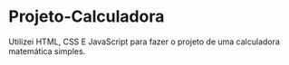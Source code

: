 # Projeto-Calculadora
Utilizei HTML, CSS E JavaScript para fazer o projeto de uma calculadora matemática simples.

